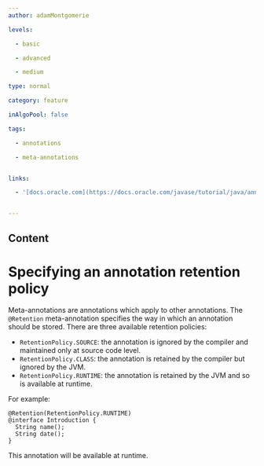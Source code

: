 ```yaml
---
author: adamMontgomerie

levels:

  - basic

  - advanced

  - medium

type: normal

category: feature

inAlgoPool: false

tags:

  - annotations

  - meta-annotations


links:

  - '[docs.oracle.com](https://docs.oracle.com/javase/tutorial/java/annotations/predefined.html){website}'


---
```

## Content
# Specifying an annotation retention policy

Meta-annotations are annotations which apply to other annotations. The `@Retention` meta-annotation specifies the way in which an annotation should be stored. There are three available retention policies:
- `RetentionPolicy.SOURCE`: the annotation is ignored by the compiler and maintained only at source code level.
- `RetentionPolicy.CLASS`: the annotation is retained by the compiler but ignored by the JVM. 
- `RetentionPolicy.RUNTIME`: the annotation is retained by the JVM and so is available at runtime.

For example:
```
@Retention(RetentionPolicy.RUNTIME)
@interface Introduction {
  String name();
  String date();
}
```
This annotation will be available at runtime.

